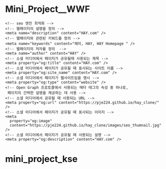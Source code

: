 # Mini_Project\_\_WWF

    <!-- seo 엔진 최적화 -->
    <!-- 웹페이지의 설명을 정의 -->
    <meta name="description" content="HAY.com" />
    <!-- 웹페이지와 관련된 키워드를 정의 -->
    <meta name="keywords" content="헤이, HAY, HAY Homepage " />
    <!-- 웹페이지의 저자를 정의  -->
    <meta name="author" content="HAY" />
    <!-- 소셜 미디어에서 페이지가 공유될때 사용되는 제목 -->
    <meta property="og:title" content="HAY.com" />
    <!-- 소셜 미디어에서 페이지가 공유될 때 표시되는 사이트 이름 -->
    <meta property="og:site_name" content="HAY.com" />
    <!-- 소셜 미디어에서 페이지가 웹사이트임을 명시 -->
    <meta property="og:type" content="website" />
    <!-- Open Graph 프로토콜에서 사용되는 메타 태그의 속성 중 하나로,
     페이지의 간략한 설명을 제공하는 데 사용 -->
    <!-- 소셜 미디어에서 공유될 때 사용되는 URL -->
    <meta property="og:url" content="https://pje224.github.io/hay_clone/" />
    <!-- 소셜 미디어에서 페이지가 공유될 때 표시되는 이미지 -->
    <meta
      property="og:image"
      content="https://pje224.github.io/hay_clone/images/seo_thumnail.jpg"
    />
    <!-- 소셜 미디어에서 페이지가 공유될 때 사용되는 설명 -->
    <meta property="og:description" content="HAY.com" />
# mini_project_kse
